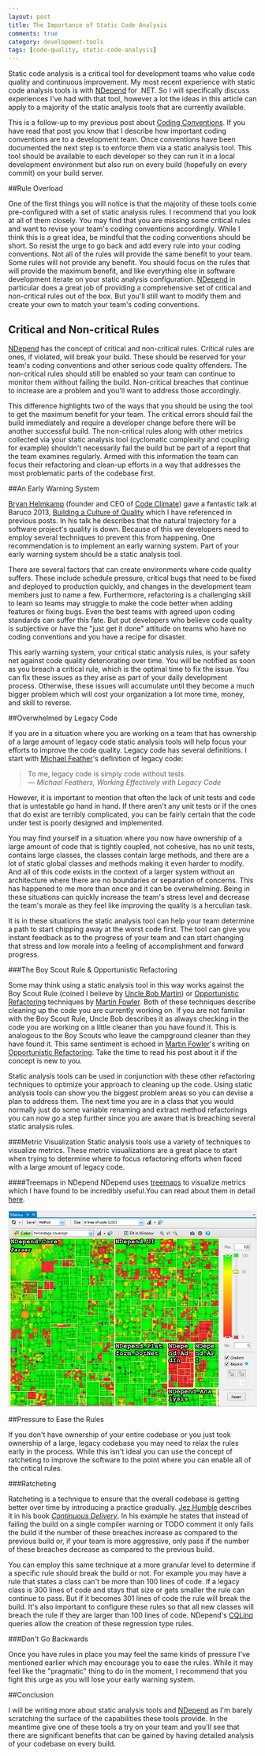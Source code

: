 ```yaml
---
layout: post
title: The Importance of Static Code Analysis
comments: true
category: development-tools
tags: [code-quality, static-code-analysis]
---
```


Static code analysis is a critical tool for development teams who value code quality and continuous improvement. My most recent experience with static code analysis tools is with [NDepend](http://www.ndepend.com/ "NDepend Home Page") for .NET. So I will specifically discuss experiences I've had with that tool, however a lot the ideas in this article can apply to a majority of the static analysis tools that are currently available.

<!--more-->
 
This is a follow-up to my previous post about [Coding Conventions](/2015/07/18/coding-conventions.html). If you have read that post you know that I describe how important coding conventions are to a development team.  Once conventions have been documented the next step is to enforce them via a static analysis tool. This tool should be available to each developer so they can run it in a local development environment but also run on every build (hopefully on every commit) on your build server. 

##Rule Overload

One of the first things you will notice is that the majority of these tools come pre-configured with a set of static analysis rules. I recommend that you look at all of them closely. You may find that you are missing some critical rules and want to revise your team's coding conventions accordingly. While I think this is a great idea, be mindful that the coding conventions should be short. So resist the urge to go back and add every rule into your coding conventions. Not all of the rules will provide the same benefit to your team. Some rules will not provide any benefit. You should focus on the rules that will provide the maximum benefit, and like everything else in software development iterate on your static analysis configuration. 
[NDepend](http://www.ndepend.com/ "NDepend Home Page") in particular does a great job of providing a comprehensive set of critical and non-critical rules out of the box. But you'll still want to modify them and create your own to match your team's coding conventions.  

## Critical and Non-critical Rules

[NDepend](http://www.ndepend.com/ "NDepend Home Page") has the concept of critical and non-critical rules. Critical rules are ones, if violated, will break your build. These should be reserved for your team's coding conventions and other serious code quality offenders. The non-critical rules should still be enabled so your team can continue to monitor them without failing the build. Non-critical breaches that continue to increase are a problem and you'll want to address those accordingly.

This difference highlights two of the ways that you should be using the tool to get the maximum benefit for your team. The critical errors should fail the build immediately and require a developer change before there will be another successful build. The non-critical rules along with other metrics collected via your static analysis tool (cyclomatic complexity and coupling for example) shouldn't necessarily fail the build but be part of a report that the team examines regularly. Armed with this information the team can focus their refactoring and clean-up efforts in a way that addresses the most problematic parts of the codebase first.

##An Early Warning System

[Bryan Helmkamp](https://twitter.com/brynary "Bryan's twitter account") (founder and CEO of [Code Climate](https://codeclimate.com/)) gave a fantastic talk at Baruco 2013, [Building a Culture of Quality](https://www.youtube.com/watch?v=Jsi1YTkXwxA) which I have referenced in previous posts. In his talk he describes that the natural trajectory for a software project's quality is down. Because of this we developers need to employ several techniques to prevent this from happening. One recommendation is to implement an early warning system. Part of your early warning system should be a static analysis tool.

There are several factors that can create environments where code quality suffers. These include schedule pressure, critical bugs that need to be fixed and deployed to production quickly, and changes in the development team members just to name a few. Furthermore, refactoring is a challenging skill to learn so teams may struggle to make the code better when adding features or fixing bugs. Even the best teams with agreed upon coding standards can suffer this fate. But put developers who believe code quality is subjective or have the "just get it done" attitude on teams who have no coding conventions and you have a recipe for disaster. 

This early warning system, your critical static analysis rules, is your safety net against code quality deteriorating over time. You will be notified as soon as you breach a critical rule, which is the optimal time to fix the issue. You can fix these issues as they arise as part of your daily development process. Otherwise, these issues will accumulate until they become a much bigger problem which will cost your organization a lot more time, money, and skill to reverse. 

##Overwhelmed by Legacy Code

If you are in a situation where you are working on a team that has ownership of a large amount of legacy code static analysis tools will help focus your efforts to improve the code quality. Legacy code has several definitions. I start with [Michael Feather](https://michaelfeathers.silvrback.com/)'s definition of legacy code: 

> 
> To me, legacy code is simply code without tests.  
> &mdash; _Michael Feathers, Working Effectively with Legacy Code_  
>

However, it is important to mention that often the lack of unit tests and code that is untestable go hand in hand. If there aren't any unit tests or if the ones that do exist are terribly complicated, you can be fairly certain that the code under test is poorly designed and implemented. 

You may find yourself in a situation where you now have ownership of a large amount of code that is tightly coupled, not cohesive, has no unit tests, contains large classes, the classes contain large methods, and there are a lot of static global classes and methods making it even harder to modify. And all of this code exists in the context of a larger system without an architecture where there are no boundaries or separation of concerns. This has happened to me more than once and it can be overwhelming. Being in these situations can quickly increase the team's stress level and decrease the team's morale as they feel like improving the quality is a herculian task. 

It is in these situations the static analysis tool can help your team determine a path to start chipping away at the worst code first. The tool can give you instant feedback as to the progress of your team and can start changing that stress and low morale into a feeling of accomplishment and forward progress.

###The Boy Scout Rule & Opportunistic Refactoring

Some may think using a static analysis tool in this way works against the Boy Scout Rule (coined I believe by [Uncle Bob Martin](https://blog.8thlight.com/uncle-bob/archive.html)) or [Opportunistic Refactoring](http://martinfowler.com/bliki/OpportunisticRefactoring.html) techniques by [Martin Fowler](http://www.martinfowler.com/). Both of these techniques describe cleaning up the code you are currently working on. If you are not familiar with the Boy Scout Rule, Uncle Bob describes it as always checking in the code you are working on a little cleaner than you have found it. This is analogous to the Boy Scouts who leave the campground cleaner than they have found it. This same sentiment is echoed in [Martin Fowler](http://www.martinfowler.com/)'s writing on [Opportunistic Refactoring](http://martinfowler.com/bliki/OpportunisticRefactoring.html). Take the time to read his post about it if the concept is new to you.

Static analysis tools can be used in conjunction with these other refactoring techniques to optimize your approach to cleaning up the code. Using static analysis tools can show you the biggest problem areas so you can devise a plan to address them. The next time you are in a class that you would normally just do some variable renaming and extract method refactorings you can now go a step further since you are aware that is breaching several static analysis rules. 

###Metric Visualization
Static analysis tools use a variety of techniques to visualize metrics. These metric visualizations are a great place to start when trying to determine where to focus refactoring efforts when faced with a large amount of legacy code. 

####Treemaps in NDepend
NDepend uses [treemaps](http://www.ndepend.com/docs/treemap-visualization-of-code-metrics) to visualize metrics which I have found to be incredibly useful.You can read about them in detail [here](http://www.ndepend.com/docs/treemap-visualization-of-code-metrics).

<img src="/images/TreemapColor.png"/>

##Pressure to Ease the Rules

If you don't have ownership of your entire codebase or you just took ownership of a large, legacy codebase you may need to relax the rules early in the process. While this isn't ideal you can use the concept of ratcheting to improve the software to the point where you can enable all of the critical rules.

###Ratcheting 

Ratcheting is a technique to ensure that the overall codebase is getting better over time by introducing a practice gradually. [Jez Humble](https://twitter.com/jezhumble "Jez's twitter account") describes it in his book _[Continuous Delivery](http://continuousdelivery.com/)_. In his example he states that instead of failing the build on a single compiler warning or TODO comment it only fails the build if the number of these breaches increase as compared to the previous build or, if your team is more aggressive, only pass if the number of these breaches decrease as compared to the previous build.

You can employ this same technique at a more granular level to determine if a specific rule should break the build or not. For example you may have a rule that states a class can't be more than 100 lines of code. If a legacy class is 300 lines of code and stays that size or gets smaller the rule can continue to pass. But if it becomes 301 lines of code the rule will break the build. It's also important to configure these rules so that all new classes will breach the rule if they are larger than 100 lines of code. NDepend's [CQLinq](http://www.ndepend.com/docs/cqlinq-syntaxrule) queries allow the creation of these regression type rules.

###Don't Go Backwards

Once you have rules in place you may feel the same kinds of pressure I've mentioned earlier which may encourage you to ease the rules. While it may feel like the "pragmatic" thing to do in the moment, I recommend that you fight this urge as you will lose your early warning system.

##Conclusion

I will be writing more about static analysis tools and [NDepend](http://www.ndepend.com/ "NDepend Home Page") as I'm barely scratching the surface of the capabilities these tools provide. In the meantime give one of these tools a try on your team and you'll see that there are significant benefits that can be gained by having detailed analysis of your codebase on every build.
